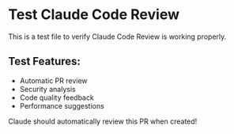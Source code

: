 # Test Claude Code Review

This is a test file to verify Claude Code Review is working properly.

## Test Features:
- Automatic PR review
- Security analysis
- Code quality feedback
- Performance suggestions

Claude should automatically review this PR when created!